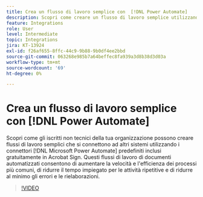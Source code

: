 ```yaml
---
title: Crea un flusso di lavoro semplice con  [!DNL Power Automate]
description: Scopri come creare un flusso di lavoro semplice utilizzando  [!DNL Power Automate] connettori
feature: Integrations
role: User
level: Intermediate
topic: Integrations
jira: KT-13924
exl-id: f26af655-8ffc-44c9-9b88-9b0df4ee2bbd
source-git-commit: 063268e985b7a64beffec8fa939a3d8b38d3d03a
workflow-type: tm+mt
source-wordcount: '69'
ht-degree: 0%

---
```


# Crea un flusso di lavoro semplice con [!DNL Power Automate]

Scopri come gli iscritti non tecnici della tua organizzazione possono creare flussi di lavoro semplici che si connettono ad altri sistemi utilizzando i connettori [!DNL Microsoft Power Automate] predefiniti inclusi gratuitamente in Acrobat Sign. Questi flussi di lavoro di documenti automatizzati consentono di aumentare la velocità e l&#39;efficienza dei processi più comuni, di ridurre il tempo impiegato per le attività ripetitive e di ridurre al minimo gli errori e le rielaborazioni.


>[!VIDEO](https://video.tv.adobe.com/v/3437917?quality=12&learn=on&hidetitle=true&captions=ita)
